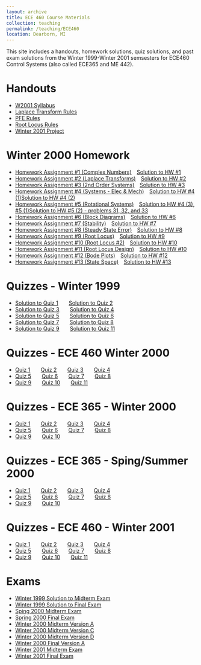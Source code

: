 ```yaml
---
layout: archive
title: ECE 460 Course Materials
collection: teaching
permalink: /teaching/ECE460
location: Dearborn, MI
---
```


This site includes a handouts, homework solutions, quiz solutions, and past exam solutions from the Winter 1999-Winter 2001 semsesters  for ECE460 Control Systems (also called ECE365 and ME 442).


Handouts
======
* [W2001 Syllabus](./ECE460/w2001.pdf) 
* [Laplace Transform Rules](./ECE460/LaplaceTransform.pdf)  
* [PFE Rules](./ECE460/pfexpn.pdf)  
* [Root Locus Rules](./ECE460/RootLocusRules.pdf) 
* [Winter 2001 Project](./ECE460/ProjectW01.pdf)  


Winter 2000 Homework
======
* [Homework Assignment #1 (Complex Numbers)](./ECE460/W00hq1.pdf)&emsp;[Solution to HW #1](./ECE460/W00hs1.pdf) 
* [Homework Assignment #2 (Laplace Transforms)](./ECE460/W00hq2.pdf)&emsp;[Solution to HW #2](./ECE460/W00hs2.pdf) 
* [Homework Assignment #3 (2nd Order Systems)](./ECE460/W00hq3.pdf)&emsp;[Solution to HW #3](./ECE460/W00hs3.pdf) 
* [Homework Assignment #4 (Systems - Elec & Mech)](./ECE460/W00hq4.pdf)&emsp;[Solution to HW #4 (1)](./ECE460/W00hs4_1.pdf)[Solution to HW #4 (2)](./ECE460/W00hs4_2.pdf)
* [Homework Assignment #5 (Rotational Systems)](./ECE460/W00hq5.pdf)&emsp;[Solution to HW #4 (3), #5 (1)](./ECE460/W00hs4_3.pdf)[Solution to HW #5 (2) - problems 31, 32, and 33](./ECE460/W00hs5.pdf) 
* [Homework Assignment #6 (Block Diagrams)](./ECE460/W00hq6.pdf)&emsp;[Solution to HW #6](./ECE460/W00hs6.pdf) 
* [Homework Assignment #7 (Stability)](./ECE460/W00hq7.pdf)&emsp;[Solution to HW #7](./ECE460/W00hs7.pdf) 
* [Homework Assignment #8 (Steady State Error)](./ECE460/W00hq8.pdf)&emsp;[Solution to HW #8](./ECE460/W00hs8.pdf) 
* [Homework Assignment #9 (Root Locus)](./ECE460/W00hq9.pdf)&emsp;[Solution to HW #9](./ECE460/W00hs9.pdf) 
* [Homework Assignment #10 (Root Locus #2)](./ECE460/W00hq10.pdf)&emsp;[Solution to HW #10](./ECE460/W00hs10.pdf) 
* [Homework Assignment #11 (Root Locus Design)](./ECE460/W00hq11.pdf)&emsp;[Solution to HW #10](./ECE460/W00hs10.pdf) 
* [Homework Assignment #12 (Bode Plots)](./ECE460/W00hq12.pdf)&emsp;[Solution to HW #12](./ECE460/W00hs12.pdf) 
* [Homework Assignment #13 (State Space)](./ECE460/W00hq13.pdf)&emsp;[Solution to HW #13](./ECE460/W00hq13.pdf) 


Quizzes - Winter 1999
======
* [Solution to Quiz 1](./ECE460/W99Quiz1.pdf)&emsp;&emsp;[Solution to Quiz 2](./ECE460/W99Quiz2.pdf) 
* [Solution to Quiz 3](./ECE460/W99Quiz3.pdf)&emsp;&emsp;[Solution to Quiz 4](./ECE460/W99Quiz4.pdf)  
* [Solution to Quiz 5](./ECE460/W99Quiz5.pdf)&emsp;&emsp;[Solution to Quiz 6](./ECE460/W99Quiz6.pdf)  
* [Solution to Quiz 7](./ECE460/W99Quiz7.pdf)&emsp;&emsp;[Solution to Quiz 8](./ECE460/W99Quiz8.pdf)  
* [Solution to Quiz 9](./ECE460/W99Quiz9.pdf)&emsp;&emsp;[Solution to Quiz 11](./ECE460/W99Quiz11.pdf) 

Quizzes - ECE 460 Winter 2000
======
* [Quiz 1](./ECE460/W00460Quiz1.pdf)&emsp;&emsp;[Quiz 2](./ECE460/W00460Quiz2.pdf)&emsp;&emsp;[Quiz 3](./ECE460/W00460Quiz3.pdf)&emsp;&emsp;[Quiz 4](./ECE460/W00460Quiz4.pdf) 
* [Quiz 5](./ECE460/W00460Quiz5.pdf)&emsp;&emsp;[Quiz 6](./ECE460/W00460Quiz6.pdf)&emsp;&emsp;[Quiz 7](./ECE460/W00460Quiz7.pdf)&emsp;&emsp;[Quiz 8](./ECE460/W00460Quiz8.pdf) 
* [Quiz 9](./ECE460/W00460Quiz9.pdf)&emsp;&emsp;[Quiz 10](./ECE460/W00460Quiz10.pdf)&emsp;&emsp;[Quiz 11](./ECE460/W00460Quiz11.pdf) 

Quizzes - ECE 365 - Winter 2000
======
* [Quiz 1](./ECE460/W00365q1.pdf)&emsp;&emsp;[Quiz 2](./ECE460/W00365q2.pdf)&emsp;&emsp;[Quiz 3](./ECE460/W00365q3.pdf)&emsp;&emsp;[Quiz 4](./ECE460/W00365q4.pdf)
* [Quiz 5](./ECE460/W00365q5.pdf)&emsp;&emsp;[Quiz 6](./ECE460/W00365q6.pdf)&emsp;&emsp;[Quiz 7](./ECE460/W00365q7.pdf)&emsp;&emsp;[Quiz 8](./ECE460/W00365q8.pdf)
* [Quiz 9](./ECE460/W00365q9.pdf)&emsp;&emsp;[Quiz 10](./ECE460/W00365q10.pdf) 


Quizzes - ECE 365 - Sping/Summer 2000
======
* [Quiz 1](./ECE460/S00365q1.pdf)&emsp;&emsp;[Quiz 2](./ECE460/S00365q2.pdf)&emsp;&emsp;[Quiz 3](./ECE460/S00365q3.pdf)&emsp;&emsp;[Quiz 4](./ECE460/S00365q4.pdf)
* [Quiz 5](./ECE460/S00365q5.pdf)&emsp;&emsp;[Quiz 6](./ECE460/S00365q6.pdf)&emsp;&emsp;[Quiz 7](./ECE460/S00365q7.pdf)&emsp;&emsp;[Quiz 8](./ECE460/S00365q8.pdf)
* [Quiz 9](./ECE460/S00365q9.pdf)&emsp;&emsp;[Quiz 10](./ECE460/S00365q10.pdf)

Quizzes - ECE 460 - Winter 2001
======
* [Quiz 1](./ECE460/W01q1.pdf)&emsp;&emsp;[Quiz 2](./ECE460/W01q2.pdf)&emsp;&emsp;[Quiz 3](./ECE460/W01q3.pdf)&emsp;&emsp;[Quiz 4](./ECE460/W01q4.pdf)
* [Quiz 5](./ECE460/W01q5.pdf)&emsp;&emsp;[Quiz 6](./ECE460/W01q6.pdf)&emsp;&emsp;[Quiz 7](./ECE460/W01q7.pdf)&emsp;&emsp;[Quiz 8](./ECE460/W01q8.pdf)
* [Quiz 9](./ECE460/W01q9.pdf)&emsp;&emsp;[Quiz 10](./ECE460/W05q10.pdf)&emsp;&emsp;[Quiz 11](./ECE460/W05q11.pdf)   

Exams
======
* [Winter 1999 Solution to Midterm Exam](./ECE460/W99MidtermExam.pdf)
* [Winter 1999 Solution to Final Exam](./ECE460/W99FinalExamW99.pdf) 
* [Sping 2000 Midterm Exam](./ECE460/SS00Midterm.pdf) 
* [Spring 2000 Final Exam](./ECE460/SS00Final.pdf) 
* [Winter 2000 Midterm Version A](./ECE460/W00mida.pdf) 
* [Winter 2000 Midterm Version C](./ECE460/W00midc.pdf)   
* [Winter 2000 Midterm Version D](./ECE460/W00midd.pdf)   
* [Winter 2000 Final Version A](./ECE460/W00Final.pdf)  
* [Winter 2001 Midterm Exam](./ECE460/W01Midterm.pdf)  
* [Winter 2001 Final Exam](./ECE460/W01Final.pdf)  

